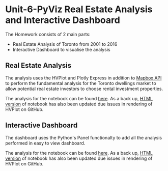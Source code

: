 # Unit-6-PyViz Real Estate Analysis and Interactive Dashboard
The Homework consists of 2 main parts:
- Real Estate Analysis of Toronto from 2001 to 2016
- Interactive Dashboard to visualise the analysis


## Real Estate Analysis

The analysis uses the HVPlot and Plotly Express in addition to [Mapbox API](https://www.mapbox.com/) to perform the fundamental analysis for the Toronto dwellings market to allow potential real estate investors to choose rental investment properties.

The analysis for the notebook can be found [here](Notebooks/Analysis/rental_analysis.ipynbrental_analysis.ipynb).  As a back up, [HTML version](Notebooks/Analysis/rental_analysis.html) of notebook has also been updated due issues in rendering of HVPlot on GitHub.

## Interactive Dashboard

The dashboard uses the Python's Panel functionalty to add all the analysis performed in easy to view dashboard.

The analysis for the notebook can be found [here](Notebooks/Dashboard/dashboard.ipynb).  As a back up, [HTML version](Notebooks/Dashboard/dashboard.html) of notebook has also been updated due issues in rendering of HVPlot on GitHub.
